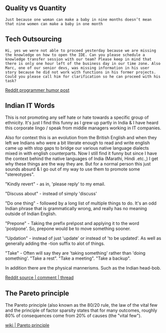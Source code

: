 

## Quality vs Quantity


```
Just because one woman can make a baby in nine months doesn’t mean that nine women can make a baby in one month
```


## Tech Outsourcing

```
Hi, yes we were not able to proceed yesterday because we are missing the knowledge on how to open the IDE. Can you please schedule a knowledge transfer session with our team? Please keep in mind that there is only one hour left of the business day in our time zone. Also Marc, one of our senior devs, was missing information in his user story because he did not work with functions in his former projects. Could you please call him for clarification so he can proceed with his task?
```
[Reddit programmer humor post](https://www.reddit.com/r/ProgrammerHumor/comments/1bsxw3l/comment/kxiqbuf/?utm_source=share&utm_medium=web2x&context=3)


## Indian IT Words

This is not promoting any self hate or hate towards a specific group of ethnicity. It's just I find this funny as I grew up partly in India & I have heard this corporate lingo / speak from middle managers working in IT companies.

Also for context this is an evolution from the British English and when they left we Indians who were a bit literate enough to read and write english came up with stop gaps to bridge our various native language dialects mixed in with english counterparts.
Now I still find it funny but since I have the context behind the native languages of India (Marathi, Hindi .etc.,) I get why these things are the way they are. But for a normal person this just sounds absurd & I go out of my way to use them to promote some "stereotypes".

"Kindly revert" - as in, 'please reply' to my email.

"Discuss about" - instead of simply 'discuss'

"Do one thing" - followed by a long list of multiple things to do. It's an odd Indian phrase that is grammatically wrong, and really has no meaning outside of Indian English.

"Prepone" - Taking the prefix pre\post and applying it to the word 'postpone'. So, prepone would be to move something sooner.

"Updation" - instead of just 'update' or instead of 'to be updated'. As well as generally adding the -tion suffix to alot of things.

"Take" - Often will say they are 'taking something' rather than 'doing something'. "Take a rest". "Take a meeting". "Take a backup".

In addition there are the physical mannerisms. Such as the Indian head-bob.

[Reddit source | comment | thread](https://www.reddit.com/r/sysadmin/comments/2eaa0b/do_the_needful/)

## The Pareto principle

The Pareto principle (also known as the 80/20 rule, the law of the vital few and the principle of factor sparsity states that for many outcomes, roughly 80% of consequences come from 20% of causes (the "vital few").

[wiki | Pareto principle](https://en.wikipedia.org/wiki/Pareto_principle)

